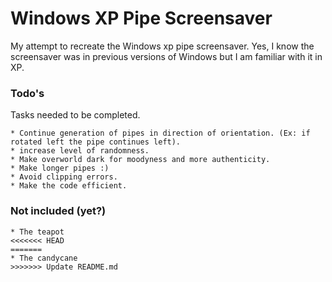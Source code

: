 # Windows XP Pipe Screensaver

My attempt to recreate the Windows xp pipe screensaver. Yes, I know the screensaver was in previous versions of Windows but I am familiar with it in XP.

### Todo's

Tasks needed to be completed.

```
* Continue generation of pipes in direction of orientation. (Ex: if rotated left the pipe continues left).
* increase level of randomness.
* Make overworld dark for moodyness and more authenticity. 
* Make longer pipes :)
* Avoid clipping errors.
* Make the code efficient. 
```
### Not included (yet?)
```
* The teapot
<<<<<<< HEAD
=======
* The candycane
>>>>>>> Update README.md
```
